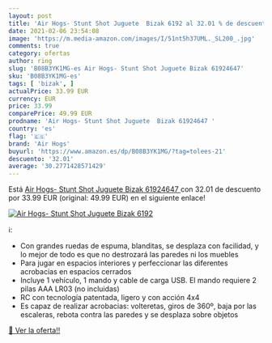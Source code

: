 ```yaml
---
layout: post
title: 'Air Hogs- Stunt Shot Juguete  Bizak 6192 al 32.01 % de descuento'
date: 2021-02-06 23:54:08
image: 'https://m.media-amazon.com/images/I/51nt5h37UML._SL200_.jpg'
comments: true
category: ofertas
author: ring
slug: 'B08B3YK1MG-es Air Hogs- Stunt Shot Juguete Bizak 61924647'
sku: 'B08B3YK1MG-es'
tags: [ 'bizak', ]
actualPrice: 33.99 EUR
currency: EUR
price: 33.99
comparePrice: 49.99 EUR
prodname: 'Air Hogs- Stunt Shot Juguete  Bizak 61924647 '
country: 'es'
flag: '🇪🇸'
brand: 'Air Hogs'
buyurl: 'https://www.amazon.es/dp/B08B3YK1MG/?tag=tolees-21'
descuento: '32.01'
average: '30.2771428571429'
---
```


Está [Air Hogs- Stunt Shot Juguete  Bizak 61924647 ](https://www.amazon.es/dp/B08B3YK1MG/?tag=tolees-21) con 32.01 de descuento por 33.99 EUR (original: 49.99 EUR) en el siguiente enlace!

[![Air Hogs- Stunt Shot Juguete  Bizak 6192](https://m.media-amazon.com/images/I/51nt5h37UML._SL200_.jpg)](https://www.amazon.es/dp/B08B3YK1MG/?tag=tolees-21)

ℹ️:

- Con grandes ruedas de espuma, blanditas, se desplaza con facilidad, y lo mejor de todo es que no destrozará las paredes ni los muebles
- Para jugar en espacios interiores y perfeccionar las diferentes acrobacias en espacios cerrados
- Incluye 1 vehículo, 1 mando y cable de carga USB. El mando requiere 2 pilas AAA LR03 (no incluidas)
- RC con tecnología patentada, ligero y con acción 4x4
- Es capaz de realizar acrobacias: volteretas, giros de 360º, baja por las escaleras, rebota contra las paredes y se desplaza sobre objetos

[🛒 Ver la oferta!!](https://www.amazon.es/dp/B08B3YK1MG/?tag=tolees-21)
